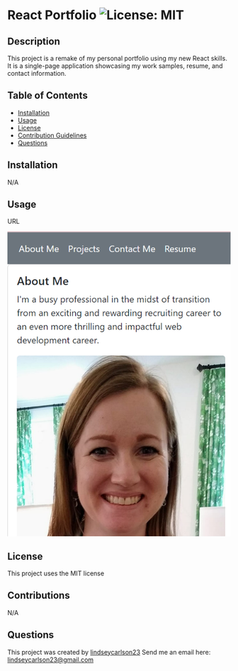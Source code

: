   # React Portfolio ![License: MIT](https://img.shields.io/badge/License-MIT-purple.svg)
  
  ## Description
  
  This project is a remake of my personal portfolio using my new React skills. It is a single-page application showcasing my work samples, resume, and contact information.
  
  ## Table of Contents
  
  * [Installation](#installation)
  * [Usage](#usage)
  * [License](#license)
  * [Contribution Guidelines](#contributions)
  * [Questions](#questions)
  
  ## Installation
  
  N/A
  
  ## Usage
  
  URL

  ![alt text](public/images/reactportfolioscreenshot.png)
  
  ## License
    
  This project uses the MIT license
    
  
  ## Contributions
  
  N/A
  
  ## Questions
  This project was created by [lindseycarlson23](https://github.com/lindseycarlson23)
  Send me an email here: lindseycarlson23@gmail.com
  